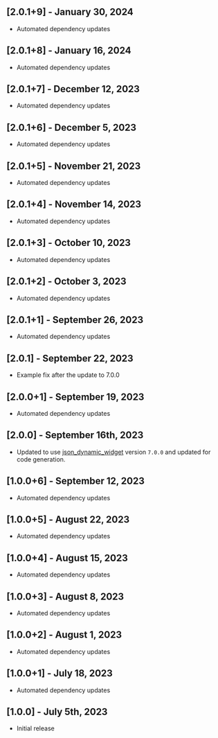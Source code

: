 ## [2.0.1+9] - January 30, 2024

* Automated dependency updates


## [2.0.1+8] - January 16, 2024

* Automated dependency updates


## [2.0.1+7] - December 12, 2023

* Automated dependency updates


## [2.0.1+6] - December 5, 2023

* Automated dependency updates


## [2.0.1+5] - November 21, 2023

* Automated dependency updates


## [2.0.1+4] - November 14, 2023

* Automated dependency updates


## [2.0.1+3] - October 10, 2023

* Automated dependency updates


## [2.0.1+2] - October 3, 2023

* Automated dependency updates


## [2.0.1+1] - September 26, 2023

* Automated dependency updates


## [2.0.1] - September 22, 2023

* Example fix after the update to 7.0.0

## [2.0.0+1] - September 19, 2023

* Automated dependency updates


## [2.0.0] - September 16th, 2023

* Updated to use [json_dynamic_widget](https://pub.dev/packages/json_dynamic_widget) version `7.0.0` and updated for code generation.


## [1.0.0+6] - September 12, 2023

* Automated dependency updates


## [1.0.0+5] - August 22, 2023

* Automated dependency updates


## [1.0.0+4] - August 15, 2023

* Automated dependency updates


## [1.0.0+3] - August 8, 2023

* Automated dependency updates


## [1.0.0+2] - August 1, 2023

* Automated dependency updates


## [1.0.0+1] - July 18, 2023

* Automated dependency updates


## [1.0.0] - July 5th, 2023

* Initial release























